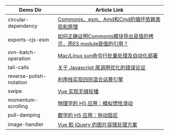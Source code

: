 | Demo Dir | Article Link |
|----------|--------------|
| circular-dependency | [Commonjs、esm、Amd和Cmd的循环依赖表现和原理](https://www.jianshu.com/p/ba0faf79c167) |
| exports-cjs-esm | [如何正确证明Commonjs模块导出是值的拷贝，而ES module是值的引用？](https://www.jianshu.com/p/1cfc5673e61d) |
| svn-batch-operation | [Mac/Linux svn命令行批量处理及自动化部署](https://www.jianshu.com/p/b8be14bfe087) |
| tail-calls | [关于 Javascript 尾调用优化的错误论证](https://www.jianshu.com/p/db220b0f4386) |
| reverse-polish-notation | [利用栈实现四则混合运算引擎](https://www.jianshu.com/p/581713f4e6ae) |
| swipe | [Vue 实现无缝轮播](https://www.jianshu.com/p/369652cf1102) |
| momentum-scrolling | [物理学的 H5 应用：模拟惯性滑动](https://www.jianshu.com/p/8015c54a1500) |
| pull-damping | [数学的 H5 应用：拖动阻尼](https://www.jianshu.com/p/3e3aeab63555) |
| image-handler | [Vue 和 jQuery 的图片容错处理方案](https://www.jianshu.com/p/09e554290eb2) |